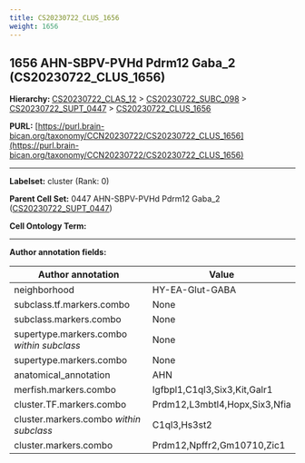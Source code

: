 ```yaml
---
title: CS20230722_CLUS_1656
weight: 1656
---
```

## 1656 AHN-SBPV-PVHd Pdrm12 Gaba_2 (CS20230722_CLUS_1656)
<b>Hierarchy: </b>
[CS20230722_CLAS_12](../CS20230722_CLAS_12) >
[CS20230722_SUBC_098](../CS20230722_SUBC_098) >
[CS20230722_SUPT_0447](../CS20230722_SUPT_0447) >
[CS20230722_CLUS_1656](../CS20230722_CLUS_1656)

**PURL:** [https://purl.brain-bican.org/taxonomy/CCN20230722/CS20230722_CLUS_1656](https://purl.brain-bican.org/taxonomy/CCN20230722/CS20230722_CLUS_1656)

---


**Labelset:** cluster (Rank: 0)

**Parent Cell Set:** 0447 AHN-SBPV-PVHd Pdrm12 Gaba_2 ([CS20230722_SUPT_0447](../CS20230722_SUPT_0447))



**Cell Ontology Term:** 

[MARKER GENES.]: #


---

[TRANSFERRED ANNOTATIONS.]: #


[AUTHOR ANNOTATION FIELDS.]: #


**Author annotation fields:**

| Author annotation | Value |
|-------------------|-------|
|neighborhood|HY-EA-Glut-GABA|
|subclass.tf.markers.combo|None|
|subclass.markers.combo|None|
|supertype.markers.combo _within subclass_|None|
|supertype.markers.combo|None|
|anatomical_annotation|AHN|
|merfish.markers.combo|Igfbpl1,C1ql3,Six3,Kit,Galr1|
|cluster.TF.markers.combo|Prdm12,L3mbtl4,Hopx,Six3,Nfia|
|cluster.markers.combo _within subclass_|C1ql3,Hs3st2|
|cluster.markers.combo|Prdm12,Npffr2,Gm10710,Zic1|
